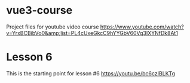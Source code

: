 # vue3-course
Project files for youtube video course https://www.youtube.com/watch?v=YrxBCBibVo0&amp;list=PL4cUxeGkcC9hYYGbV60Vq3IXYNfDk8At1
# Lesson 6
This is the starting point for lesson #6 https://youtu.be/bc6czIBLKTg